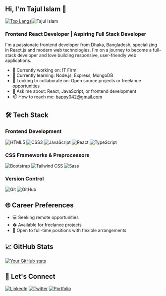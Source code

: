 ## Hi, I'm Tajul Islam 👋

[![Top Langs](https://github-readme-stats.vercel.app/api/top-langs/?username=yourusername&layout=compact&theme=radical)](https://github.com/yourusername)![Tajul Islam](https://github.com/user-attachments/assets/9173516c-ecf2-472e-9fa8-7c95fa4d9d64)



### Frontend React Developer | Aspiring Full Stack Developer

I'm a passionate frontend developer from Dhaka, Bangladesh, specializing in React.js and modern web technologies. I'm on a journey to become a full-stack developer and love building responsive, user-friendly web applications.

- 🔭 Currently working on: IT Firm
- 🌱 Currently learning: Node.js, Express, MongoDB
- 👯 Looking to collaborate on: Open source projects or freelance opportunities
- 💬 Ask me about: React, JavaScript, or frontend development
- 📫 How to reach me: bappy042@gmail.com


## 🛠️ Tech Stack

### Frontend Development
![HTML5](https://img.shields.io/badge/-HTML5-E34F26?style=flat-square&logo=html5&logoColor=white)
![CSS3](https://img.shields.io/badge/-CSS3-1572B6?style=flat-square&logo=css3)
![JavaScript](https://img.shields.io/badge/-JavaScript-F7DF1E?style=flat-square&logo=javascript&logoColor=black)
![React](https://img.shields.io/badge/-React-61DAFB?style=flat-square&logo=react&logoColor=black)
![TypeScript](https://img.shields.io/badge/-TypeScript-3178C6?style=flat-square&logo=typescript&logoColor=white)

### CSS Frameworks & Preprocessors
![Bootstrap](https://img.shields.io/badge/-Bootstrap-7952B3?style=flat-square&logo=bootstrap&logoColor=white)
![Tailwind CSS](https://img.shields.io/badge/-Tailwind_CSS-38B2AC?style=flat-square&logo=tailwind-css&logoColor=white)
![Sass](https://img.shields.io/badge/-Sass-CC6699?style=flat-square&logo=sass&logoColor=white)

### Version Control
![Git](https://img.shields.io/badge/-Git-F05032?style=flat-square&logo=git&logoColor=white)
![GitHub](https://img.shields.io/badge/-GitHub-181717?style=flat-square&logo=github)

## 🌐 Career Preferences
- 💻 Seeking remote opportunities
- � Available for freelance projects
- 🚀 Open to full-time positions with flexible arrangements

## 📈 GitHub Stats

[![Your GitHub stats](https://github-readme-stats.vercel.app/api?username=yourusername&show_icons=true&theme=radical)](https://github.com/yourusername)




## 🤝 Let's Connect

[![LinkedIn](https://img.shields.io/badge/-LinkedIn-0A66C2?style=flat-square&logo=linkedin&logoColor=white)](https://www.linkedin.com/in/yourprofile/)
[![Twitter](https://img.shields.io/badge/-Twitter-1DA1F2?style=flat-square&logo=twitter&logoColor=white)](https://twitter.com/yourhandle)
[![Portfolio](https://img.shields.io/badge/-Portfolio-4285F4?style=flat-square&logo=google-chrome&logoColor=white)](https://yourportfolio.com)
